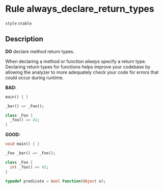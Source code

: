 # Rule always_declare_return_types

`style` `stable` 

## Description

**DO** declare method return types.

When declaring a method or function *always* specify a return type.
Declaring return types for functions helps improve your codebase by allowing the
analyzer to more adequately check your code for errors that could occur during
runtime.

**BAD:**
```dart
main() { }

_bar() => _Foo();

class _Foo {
  _foo() => 42;
}
```

**GOOD:**
```dart
void main() { }

_Foo _bar() => _Foo();

class _Foo {
  int _foo() => 42;
}

typedef predicate = bool Function(Object o);
```

